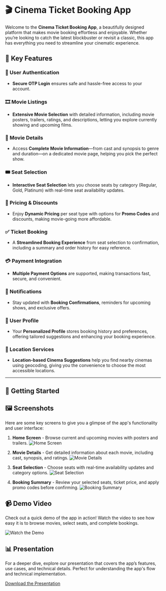 
# 🎬 Cinema Ticket Booking App

Welcome to the **Cinema Ticket Booking App**, a beautifully designed platform that makes movie booking effortless and enjoyable. Whether you’re looking to catch the latest blockbuster or revisit a classic, this app has everything you need to streamline your cinematic experience.

## 🌟 Key Features

### 🔐 User Authentication
- **Secure OTP Login** ensures safe and hassle-free access to your account.

### 🎞️ Movie Listings
- **Extensive Movie Selection** with detailed information, including movie posters, trailers, ratings, and descriptions, letting you explore currently showing and upcoming films.

### 📝 Movie Details
- Access **Complete Movie Information**—from cast and synopsis to genre and duration—on a dedicated movie page, helping you pick the perfect show.

### 🎟️ Seat Selection
- **Interactive Seat Selection** lets you choose seats by category (Regular, Gold, Platinum) with real-time seat availability updates.

### 💸 Pricing & Discounts
- Enjoy **Dynamic Pricing** per seat type with options for **Promo Codes** and discounts, making movie-going more affordable.

### ✅ Ticket Booking
- A **Streamlined Booking Experience** from seat selection to confirmation, including a summary and order history for easy reference.

### 💳 Payment Integration
- **Multiple Payment Options** are supported, making transactions fast, secure, and convenient.

### 🔔 Notifications
- Stay updated with **Booking Confirmations**, reminders for upcoming shows, and exclusive offers.

### 👤 User Profile
- Your **Personalized Profile** stores booking history and preferences, offering tailored suggestions and enhancing your booking experience.

### 📍 Location Services
- **Location-based Cinema Suggestions** help you find nearby cinemas using geocoding, giving you the convenience to choose the most accessible locations.

---

## 🚀 Getting Started






## 🖼️ Screenshots

Here are some key screens to give you a glimpse of the app's functionality and user interface:

1. **Home Screen** - Browse current and upcoming movies with posters and trailers.
   ![Home Screen](link-to-home-screen.png) <!-- Replace with your image link -->
   
2. **Movie Details** - Get detailed information about each movie, including cast, synopsis, and ratings.
   ![Movie Details](link-to-movie-details.png)
   
3. **Seat Selection** - Choose seats with real-time availability updates and category options.
   ![Seat Selection](link-to-seat-selection.png)

4. **Booking Summary** - Review your selected seats, ticket price, and apply promo codes before confirming.
   ![Booking Summary](link-to-booking-summary.png)

## 📹 Demo Video

Check out a quick demo of the app in action! Watch the video to see how easy it is to browse movies, select seats, and complete bookings.

![Watch the Demo](link-to-your-video) 

## 📊 Presentation

For a deeper dive, explore our presentation that covers the app’s features, use cases, and technical details. Perfect for understanding the app's flow and technical implementation.

[Download the Presentation](https://thecodershub-my.sharepoint.com/:p:/g/personal/akshar_patel_thecodershub_in/EY6oEh9xvPFFpSsRWHntsVcB17bpkYp2jfKkfAQ9sODQ6w?e=SdeNUA)

